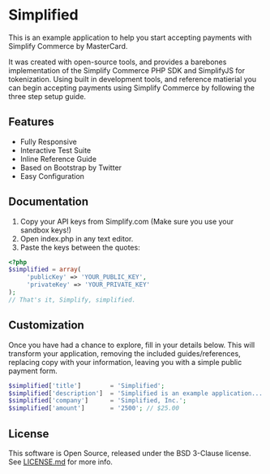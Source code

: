 # Simplified

This is an example application to help you start accepting payments with Simplify Commerce by MasterCard.

It was created with open-source tools, and provides a barebones implementation of the Simplify Commerce PHP SDK and SimplifyJS for tokenization. Using built in development tools, and reference matierial you can begin accepting payments using Simplify Commerce by following the three step setup guide.

## Features
* Fully Responsive
* Interactive Test Suite
* Inline Reference Guide
* Based on Bootstrap by Twitter
* Easy Configuration

## Documentation

1. Copy your API keys from Simplify.com (Make sure you use your sandbox keys!)
2. Open index.php in any text editor.
3. Paste the keys between the quotes:

```php
<?php
$simplified = array(
     'publicKey' => 'YOUR_PUBLIC_KEY',
     'privateKey' => 'YOUR_PRIVATE_KEY'
);
// That's it, Simplify, simplified.
```

## Customization

Once you have had a chance to explore, fill in your details below. This will transform your application, removing the included guides/references, replacing copy with your information, leaving you with a simple public payment form.

```php
$simplified['title']        = 'Simplified';
$simplified['description']  = 'Simplified is an example application...';
$simplified['company']      = 'Simplified, Inc.';
$simplified['amount']       = '2500'; // $25.00
```

## License
This software is Open Source, released under the BSD 3-Clause license. See [LICENSE.md](LICENSE.md) for more info.